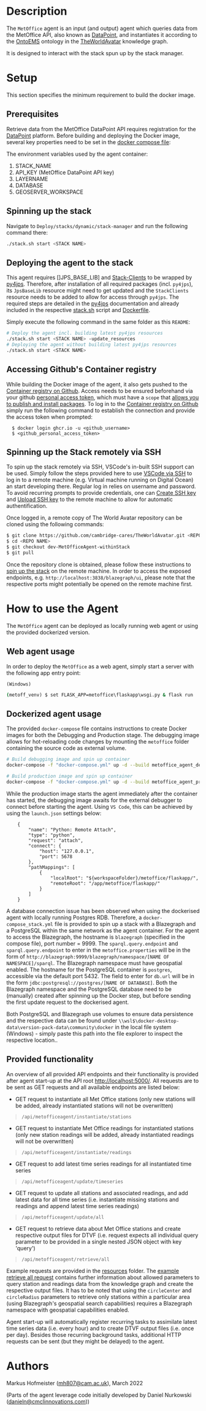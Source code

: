 # Description

The `MetOffice` agent is an input (and output) agent which queries data from the MetOffice API, also known as [DataPoint], and instantiates it according to the [OntoEMS] ontology in the [TheWorldAvatar] knowledge graph.

It is designed to interact with the stack spun up by the stack manager.

# Setup
This section specifies the minimum requirement to build the docker image. 

## Prerequisites
Retrieve data from the MetOffice DataPoint API requires registration for the [DataPoint] platform. Before building and deploying the Docker image, several key properties need to be set in the [docker compose file]:

The environment variables used by the agent container:
1) STACK_NAME
2) API_KEY (MetOffice DataPoint API key)
3) LAYERNAME
4) DATABASE
5) GEOSERVER_WORKSPACE

## Spinning up the stack
Navigate to `Deploy/stacks/dynamic/stack-manager` and run the following command there:
```bash
./stack.sh start <STACK NAME> 
```

## Deploying the agent to the stack
This agent requires []JPS_BASE_LIB] and [Stack-Clients] to be wrapped by [py4jps]. Therefore, after installation of all required packages (incl. `py4jps`), its `JpsBaseLib` resource might need to get updated and the `StackClients` resource needs to be added to allow for access through `py4jps`. The required steps are detailed in the [py4jps] documentation and already included in the respective [stack.sh] script and [Dockerfile].

Simply execute the following command in the same folder as this `README`:
```bash
# Deploy the agent incl. building latest py4jps resources
./stack.sh start <STACK NAME> -update_resources
# Deploying the agent without building latest py4jps resources
./stack.sh start <STACK NAME>
```



## Accessing Github's Container registry

While building the Docker image of the agent, it also gets pushed to the [Container registry on Github]. Access needs to be ensured beforehand via your github [personal access token], which must have a `scope` that [allows you to publish and install packages]. To log in to the [Container registry on Github] simply run the following command to establish the connection and provide the access token when prompted:
```
  $ docker login ghcr.io -u <github_username>
  $ <github_personal_access_token>
```


## Spinning up the Stack remotely via SSH

To spin up the stack remotely via SSH, VSCode's in-built SSH support can be used. Simply follow the steps provided here to use [VSCode via SSH] to log in to a remote machine (e.g. Virtual machine running on Digital Ocean) an start developing there. Regular log in relies on username and password. To avoid recurring prompts to provide credentials, one can [Create SSH key] and [Upload SSH key] to the remote machine to allow for automatic authentification.

Once logged in, a remote copy of The World Avatar repository can be cloned using the following commands:

```bash
$ git clone https://github.com/cambridge-cares/TheWorldAvatar.git <REPO NAME>
$ cd <REPO NAME>
$ git checkout dev-MetOfficeAgent-withinStack
$ git pull
```

Once the repository clone is obtained, please follow these instructions to [spin up the stack] on the remote machine. In order to access the exposed endpoints, e.g. `http://localhost:3838/blazegraph/ui`, please note that the respective ports might potentially be opened on the remote machine first.


# How to use the Agent

The `MetOffice` agent can be deployed as locally running web agent or using the provided dockerized version.


## Web agent usage

In order to deploy the `MetOffice` as a web agent, simply start a server with the following app entry point:

`(Windows)`
```cmd
(metoff_venv) $ set FLASK_APP=metoffice\flaskapp\wsgi.py & flask run
```

## Dockerized agent usage

The provided `docker-compose` file contains instructions to create Docker images for both the Debugging and Production stage. The debugging image allows for hot-reloading code changes by mounting the `metoffice` folder containing the source code as external volume.

```bash
# Build debugging image and spin up container
docker-compose -f "docker-compose.yml" up -d --build metoffice_agent_debug

# Build production image and spin up container
docker-compose -f "docker-compose.yml" up -d --build metoffice_agent_production
```

While the production image starts the agent immediately after the container has started, the debugging image awaits for the external debugger to connect before starting the agent. Using `VS Code`, this can be achieved by using the `launch.json` settings below:

```
    {
        "name": "Python: Remote Attach",
        "type": "python",
        "request": "attach",
        "connect": {
            "host": "127.0.0.1",
            "port": 5678
        },
        "pathMappings": [
            {
                "localRoot": "${workspaceFolder}/metoffice/flaskapp/",
                "remoteRoot": "/app/metoffice/flaskapp/"
            }
        ]
    }
```

A database connection issue has been observed when using the dockerised agent with locally running Postgres RDB. Therefore, a `docker-compose_stack.yml` file is provided to spin up a stack with a Blazegraph and a PostgreSQL within the same network as the agent container. For the agent to access the Blazegraph, the hostname is `blazegraph` (specified in the compose file), port number = 9999. The `sparql.query.endpoint` and `sparql.query.endpoint` to enter in the `metoffice.properties` will be in the form of `http://blazegraph:9999/blazegraph/namespace/[NAME OF NAMESPACE]/sparql`. The Blazegraph namespace must have geospatial enabled. The hostname for the PostgreSQL container is `postgres`, accessible via the default port 5432. The field to enter for `db.url` will be in the form `jdbc:postgresql://postgres/[NAME OF DATABASE]`.
Both the Blazegraph namespace and the PostgreSQL database need to be (manually) created after spinning up the Docker step, but before sending the first update request to the dockerised agent.

Both PostgreSQL and Blazegraph use volumes to ensure data persistence and the respective data can be found under `\\wsl$\docker-desktop-data\version-pack-data\community\docker` in the local file system (Windows) - simply paste this path into the file explorer to inspect the respective location..


## Provided functionality

An overview of all provided API endpoints and their functionality is provided after agent start-up at the API root [http://localhost:5000/]. All requests are to be sent as GET requests and all available endpoints are listed below:

- GET request to instantiate all Met Office stations (only new stations will be added, already instantiated stations will not be overwritten)
> `/api/metofficeagent/instantiate/stations` 
- GET request to instantiate Met Office readings for instantiated stations (only new station readings will be added, already instantiated readings will not be overwritten)
> `/api/metofficeagent/instantiate/readings`
- GET request to add latest time series readings for all instantiated time series 
> `/api/metofficeagent/update/timeseries`
- GET request to update all stations and associated readings, and add latest data for all time series (i.e. instantiate missing stations and readings and append latest time series readings)
> `/api/metofficeagent/update/all`
- GET request to retrieve data about Met Office stations and create respective output files for DTVF (i.e. request expects all individual query parameter to be provided in a single nested JSON object with key 'query')
> `/api/metofficeagent/retrieve/all`

Example requests are provided in the [resources] folder. The [example retrieve all request] contains further information about allowed parameters to query station and readings data from the knowledge graph and create the respective output files. It has to be noted that using the `circleCenter` and `circleRadius` parameters to retrieve only stations within a particular area (using Blazegraph's geospatial search capabilities) requires a Blazegraph namespace with geospatial capabilities enabled.

Agent start-up will automatically register recurring tasks to assimilate latest time series data (i.e. every hour) and to create DTVF output files (i.e. once per day). Besides those recurring background tasks, additional HTTP requests can be sent (but they might be delayed) to the agent.

# Authors #
Markus Hofmeister (mh807@cam.ac.uk), March 2022

(Parts of the agent leverage code initially developed by Daniel Nurkowski (danieln@cmclinnovations.com))


<!-- Links -->
<!-- websites -->
[allows you to publish and install packages]: https://docs.github.com/en/packages/working-with-a-github-packages-registry/working-with-the-apache-maven-registry#authenticating-to-github-packages
[Create SSH key]: https://docs.digitalocean.com/products/droplets/how-to/add-ssh-keys/create-with-openssh/
[DataPoint]: https://www.metoffice.gov.uk/services/data/datapoint/about
[Container registry on Github]: ghcr.io
[http://localhost:5000/]: http://localhost:5000/
[Java Runtime Environment version >=11]: https://adoptopenjdk.net/?variant=openjdk8&jvmVariant=hotspot
[JPS_BASE_LIB]: https://github.com/cambridge-cares/TheWorldAvatar/tree/main/JPS_BASE_LIB
[OntoEMS]: http://www.theworldavatar.com/ontology/ontoems/OntoEMS.owl
[personal access token]: https://docs.github.com/en/github/authenticating-to-github/creating-a-personal-access-token
[py4jps]: https://pypi.org/project/py4jps/#description
[spin up the stack]: https://github.com/cambridge-cares/TheWorldAvatar/blob/main/Deploy/stacks/dynamic/stack-manager/README.md
[Stack-Clients]: https://github.com/cambridge-cares/TheWorldAvatar/tree/dev-MetOfficeAgent-withinStack/Deploy/stacks/dynamic/stack-clients
[TheWorldAvatar]: https://github.com/cambridge-cares/TheWorldAvatar
[Upload SSH key]: https://docs.digitalocean.com/products/droplets/how-to/add-ssh-keys/to-existing-droplet/
[virtual environment]: https://docs.python.org/3/tutorial/venv.html
[VSCode via SSH]: https://code.visualstudio.com/docs/remote/ssh

<!-- files -->
[Dockerfile]: Dockerfile
[docker compose file]: docker-compose.yml
[example retrieve all request]: resources\HTTPRequest_retrieve_all.http
[resources]: resources
[stack.sh]: stack.sh